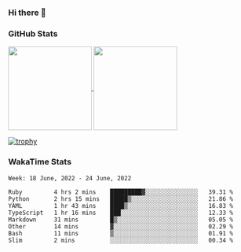 ### Hi there 👋

### GitHub Stats

<a href="https://github.com/anuraghazra/github-readme-stats">
  <img align="center" height="170px" src="https://github-readme-stats.vercel.app/api/top-langs/?username=tksfjt1024&layout=compact&count_private=true&show_icons=true&show_icons=true&theme=graywhite" />
</a>
<a href="https://github.com/anuraghazra/github-readme-stats">
  <img align="center" height="170px" src="https://github-readme-stats.vercel.app/api?username=tksfjt1024&count_private=true&show_icons=true&show_icons=true&theme=graywhite" />
</a>

[![trophy](https://github-profile-trophy.vercel.app/?username=tksfjt1024)](https://github.com/ryo-ma/github-profile-trophy)

### WakaTime Stats

<!--START_SECTION:waka-->
```text
Week: 18 June, 2022 - 24 June, 2022

Ruby         4 hrs 2 mins    █████████▓░░░░░░░░░░░░░░░   39.31 % 
Python       2 hrs 15 mins   █████▒░░░░░░░░░░░░░░░░░░░   21.86 % 
YAML         1 hr 43 mins    ████▒░░░░░░░░░░░░░░░░░░░░   16.83 % 
TypeScript   1 hr 16 mins    ███░░░░░░░░░░░░░░░░░░░░░░   12.33 % 
Markdown     31 mins         █▒░░░░░░░░░░░░░░░░░░░░░░░   05.05 % 
Other        14 mins         ▓░░░░░░░░░░░░░░░░░░░░░░░░   02.29 % 
Bash         11 mins         ▒░░░░░░░░░░░░░░░░░░░░░░░░   01.91 % 
Slim         2 mins          ░░░░░░░░░░░░░░░░░░░░░░░░░   00.34 % 
```
<!--END_SECTION:waka-->
